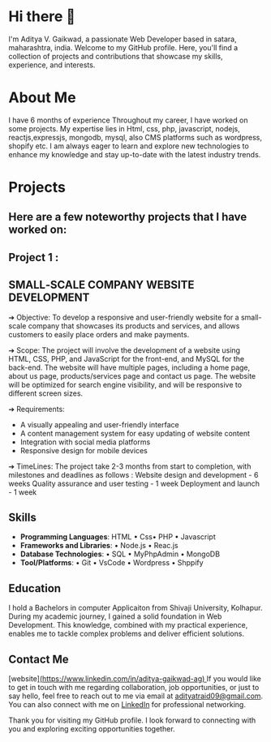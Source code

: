 # Hi there 👋

<!--
**AdityaGaikwad09/AdityaGaikwad09** is a ✨ _special_ ✨ repository because its `README.md` (this file) appears on your GitHub profile.

Here are some ideas to get you started:

- 🔭 I’m currently working on ...
- 🌱 I’m currently learning ...
- 👯 I’m looking to collaborate on ...
- 🤔 I’m looking for help with ...
- 💬 Ask me about ...
- 📫 How to reach me: ...
- 😄 Pronouns: ...
- ⚡ Fun fact: ...
-->


I'm Aditya V. Gaikwad, a passionate Web Developer based in satara, maharashtra, india. Welcome to my GitHub profile. Here, you'll find a collection of projects and contributions that showcase my skills, experience, and interests.

# About Me

I have 6 months of experience  Throughout my career, I have worked on some projects. My expertise lies in Html, css, php, javascript, nodejs, reactjs,expressjs, mongodb, mysql, also CMS platforms such as wordpress, shopify etc. I am always eager to learn and explore new technologies to enhance my knowledge and stay up-to-date with the latest industry trends.

# Projects

## Here are a few noteworthy projects that I have worked on:

## Project 1 : 
## SMALL‑SCALE COMPANY WEBSITE DEVELOPMENT

➔ Objective: To develop a responsive and user-friendly website for a small-scale
company that showcases its products and services, and allows customers to easily
place orders and make payments.

➔ Scope: The project will involve the development of a website using HTML, CSS,
PHP, and JavaScript for the front-end, and MySQL for the back-end. The website
will have multiple pages, including a home page, about us page, products/services
page and contact us page. The website will be optimized for search engine
visibility, and will be responsive to different screen sizes.

➔ Requirements:
- A visually appealing and user-friendly interface
- A content management system for easy updating of website content
- Integration with social media platforms
- Responsive design for mobile devices

➔ TimeLines:
The project take 2-3 months from start to completion, with milestones and
deadlines as follows :
Website design and development - 6 weeks
Quality assurance and user testing - 1 week
Deployment and launch - 1 week

## Skills

- **Programming Languages**:  HTML • Css• PHP • Javascript 
- **Frameworks and Libraries**: • Node.js • Reac.js
- **Database Technologies**: • SQL • MyPhpAdmin • MongoDB
- **Tool/Platforms**: • Git • VsCode • Wordpress • Shppify

## Education

I hold a Bachelors in computer Applicaiton from Shivaji University, Kolhapur. During  my academic journey, I gained a solid foundation in Web Development. This knowledge, combined with my practical experience, enables me to tackle complex problems and deliver efficient solutions.

## Contact Me
[website][(https://www.linkedin.com/in/aditya-gaikwad-ag) ](http://adityagaikwad.in/)
If you would like to get in touch with me regarding collaboration, job opportunities, or just to say hello, feel free to reach out to me via email at adityatraid09@gmail.com. You can also connect with me on [LinkedIn](https://www.linkedin.com/in/aditya-gaikwad-ag) for professional networking.

Thank you for visiting my GitHub profile. I look forward to connecting with you and exploring exciting opportunities together.

